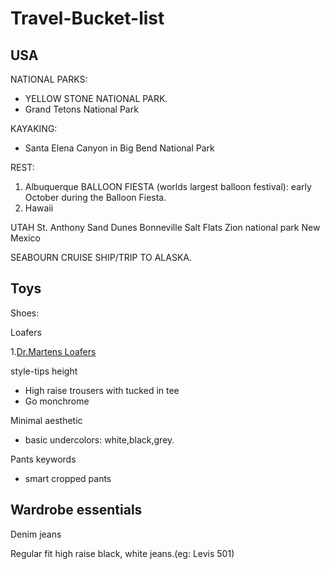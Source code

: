 # Travel-Bucket-list

## USA

NATIONAL PARKS:
- YELLOW STONE NATIONAL PARK.
- Grand Tetons National Park

KAYAKING:
- Santa Elena Canyon in Big Bend National Park 

REST:
1. Albuquerque BALLOON FIESTA (worlds largest balloon festival): early October during the Balloon Fiesta.
2. Hawaii

UTAH
St. Anthony Sand Dunes
Bonneville Salt Flats 
Zion national park
New Mexico

SEABOURN CRUISE SHIP/TRIP TO ALASKA.

## Toys

Shoes:

Loafers

1.[Dr.Martens Loafers](https://www.drmartens.com/us/en/adrian-arcadia-leather-tassle-loafers/p/24370600#wornByYou)

style-tips
height
- High raise trousers with tucked in tee
- Go monchrome

Minimal aesthetic
- basic undercolors: white,black,grey.

Pants keywords
- smart cropped pants

## Wardrobe essentials
Denim jeans

Regular fit high raise black, white jeans.(eg: Levis 501)





